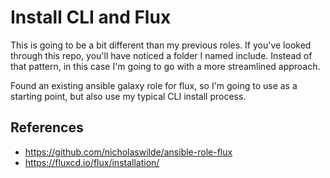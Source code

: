 # Install CLI and Flux

This is going to be a bit different than my previous roles.  If you've looked through this repo, you'll have noticed a folder I named include.  Instead of that pattern, in this case I'm going to go with a more streamlined approach.

Found an existing ansible galaxy role for flux, so I'm going to use as a starting point, but also use my typical CLI install process.

## References

- https://github.com/nicholaswilde/ansible-role-flux
- https://fluxcd.io/flux/installation/

